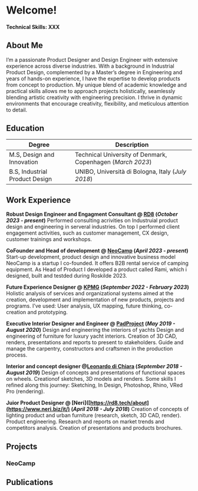 # Welcome!

#### Technical Skills: XXX

## About Me
I’m a passionate Product Designer and Design Engineer with extensive experience across diverse industries.
With a background in Industrial Product Design, complemented by a Master’s degree in Engineering and years of hands-on
experience, I have the expertise to develop products from concept to production. My unique blend of academic knowledge
and practical skills allows me to approach projects holistically, seamlessly blending artistic creativity with engineering
precision. I thrive in dynamic environments that encourage creativity, flexibility, and meticulous attention to detail.

## Education					    

| Degree | Description | 
| --- | --- |
| M.S, Design and Innovation | Technical University of Denmark, Copenhagen (_March 2023_)	
| B.S, Industrial Product Design | UNIBO, Università di Bologna, Italy (_July 2018_) 

## Work Experience

**Robust Design Engineer and Engagment Consultant @ [RD8](https://rd8.tech/about) (_October 2023 - present_)**
Performed consulting acrivities on Industruial product design and engineering in serveral industries. On top I performed client engagement activities, such as customer management, CX design, customer trainings and workshops.

**CoFounder and Head of development @ [NeoCamp](https://www.neocamps.com) (_April 2023 - present_)**
Start-up development, product design and innovative business model NeoCamp is a startup I co-founded. It offers B2B rental service of camping equipment. As Head of Product I developed a product called Rami, which i designed, built and testded during Roskilde 2023.

**Future Experience Designer @ [KPMG](https://kpmg.com/us/en/articles/2022/business-transformation-guide.html) (_September 2022 - February 2023_)**
Holistic analysis of services and organizational systems aimed at the creation, development and implementation of new products, projects and programs. I’ve used: User analysis, UX mapping, future thinking, co-creation and prototyping.

**Executive Interior Designer and Engineer @ [PadProject](https://www.linkedin.com/company/pad-project/about/) (_May 2019 - August 2020_)**
Design and engineering the interiors of yachts Design and engineering of furniture for luxury yacht interiors. Creation of 3D CAD, renders, presentations and reports to present to stakeholders. Guide and manage the carpentry, constructors and craftsmen in the production process.

**Interior and concept designer @[Leonardo di Chiara](https://www.leonardodichiara.it/) (_September 2018 - August 2019_)**
Design of concepts and presentations of functional spaces on wheels. Creationof sketches, 3D models and renders. Some skills I refined along this journey: Sketching, In Design, Photoshop, Rhino, VRed Pro (rendering).

**Juior Product Designer @ [Neri]([https://rd8.tech/about](https://www.neri.biz/it/) (_April 2018 - July 2018_)**
Creation of concepts of lighting product and urban furniture (research, sketch, 3D CAD, render). Product engineering. Research and reports on market trends and competitors analysis. Creation of presentations and products brochures.


## Projects
### NeoCamp
### 


## Publications
